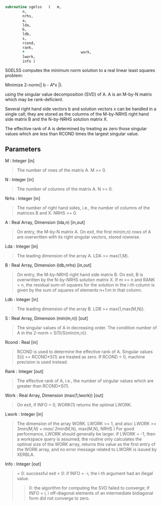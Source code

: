 ```fortran
subroutine sgelss	(	m,
		n,
		nrhs,
		a,
		lda,
		b,
		ldb,
		s,
		rcond,
		rank,
		*                          work,
		lwork,
		info )
```

 SGELSS computes the minimum norm solution to a real linear least
 squares problem:

 Minimize 2-norm(| b - A*x |).

 using the singular value decomposition (SVD) of A. A is an M-by-N
 matrix which may be rank-deficient.

 Several right hand side vectors b and solution vectors x can be
 handled in a single call; they are stored as the columns of the
 M-by-NRHS right hand side matrix B and the N-by-NRHS solution matrix
 X.

 The effective rank of A is determined by treating as zero those
 singular values which are less than RCOND times the largest singular
 value.

## Parameters
M : Integer [in]
> The number of rows of the matrix A. M >= 0.

N : Integer [in]
> The number of columns of the matrix A. N >= 0.

Nrhs : Integer [in]
> The number of right hand sides, i.e., the number of columns
> of the matrices B and X. NRHS >= 0.

A : Real Array, Dimension (lda,n) [in,out]
> On entry, the M-by-N matrix A.
> On exit, the first min(m,n) rows of A are overwritten with
> its right singular vectors, stored rowwise.

Lda : Integer [in]
> The leading dimension of the array A.  LDA >= max(1,M).

B : Real Array, Dimension (ldb,nrhs) [in,out]
> On entry, the M-by-NRHS right hand side matrix B.
> On exit, B is overwritten by the N-by-NRHS solution
> matrix X.  If m >= n and RANK = n, the residual
> sum-of-squares for the solution in the i-th column is given
> by the sum of squares of elements n+1:m in that column.

Ldb : Integer [in]
> The leading dimension of the array B. LDB >= max(1,max(M,N)).

S : Real Array, Dimension (min(m,n)) [out]
> The singular values of A in decreasing order.
> The condition number of A in the 2-norm = S(1)/S(min(m,n)).

Rcond : Real [in]
> RCOND is used to determine the effective rank of A.
> Singular values S(i) <= RCOND*S(1) are treated as zero.
> If RCOND < 0, machine precision is used instead.

Rank : Integer [out]
> The effective rank of A, i.e., the number of singular values
> which are greater than RCOND*S(1).

Work : Real Array, Dimension (max(1,lwork)) [out]
> On exit, if INFO = 0, WORK(1) returns the optimal LWORK.

Lwork : Integer [in]
> The dimension of the array WORK. LWORK >= 1, and also:
> LWORK >= 3*min(M,N) + max( 2*min(M,N), max(M,N), NRHS )
> For good performance, LWORK should generally be larger.
> If LWORK = -1, then a workspace query is assumed; the routine
> only calculates the optimal size of the WORK array, returns
> this value as the first entry of the WORK array, and no error
> message related to LWORK is issued by XERBLA.

Info : Integer [out]
> = 0:  successful exit
> < 0:  if INFO = -i, the i-th argument had an illegal value.
> > 0:  the algorithm for computing the SVD failed to converge;
> if INFO = i, i off-diagonal elements of an intermediate
> bidiagonal form did not converge to zero.

